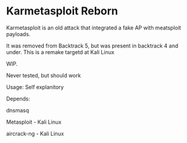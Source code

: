 Karmetasploit Reborn
===============
Karmetasploit is an old attack that integrated a fake AP with meatsploit payloads. 

It was removed from Backtrack 5, but was present in backtrack 4 and under. This is a remake targetd at Kali Linux 


WIP.


Never tested, but should work



Usage: Self explanitory


Depends:

dnsmasq

Metasploit - Kali Linux

aircrack-ng - Kali Linux
